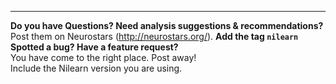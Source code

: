 
---------------
**Do you have Questions? Need analysis suggestions & recommendations?**  
Post them on Neurostars (http://neurostars.org/). **Add the tag `nilearn`**  
**Spotted a bug? Have a feature request?**  
You have come to the right place. Post away!  
Include the Nilearn version you are using.
